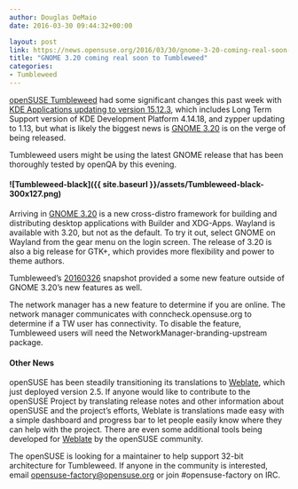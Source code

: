 ```yaml
---
author: Douglas DeMaio
date: 2016-03-30 09:44:32+00:00

layout: post
link: https://news.opensuse.org/2016/03/30/gnome-3-20-coming-real-soon-to-tumbleweed/
title: "GNOME 3.20 coming real soon to Tumbleweed"
categories:
- Tumbleweed
---
```


[openSUSE Tumbleweed](https://en.opensuse.org/Portal:Tumbleweed) had some significant changes this past week with [KDE Applications updating to version 15.12.3](https://www.kde.org/announcements/announce-applications-15.12.3.php), which includes Long Term Support version of KDE Development Platform 4.14.18, and zypper updating to 1.13, but what is likely the biggest news is [GNOME 3.20](https://www.gnome.org/news/2016/03/gnome-3-20-released/) is on the verge of being released.

Tumbleweed users might be using the latest GNOME release that has been thoroughly tested by openQA by this evening.


#### ![Tumbleweed-black]({{ site.baseurl }}/assets/Tumbleweed-black-300x127.png)


Arriving in [GNOME 3.20](https://help.gnome.org/misc/release-notes/3.20/) is a new cross-distro framework for building and distributing desktop applications with Builder and XDG-Apps. Wayland is available with 3.20, but not as the default. To try it out, select GNOME on Wayland from the gear menu on the login screen. The release of 3.20 is also a big release for GTK+, which provides more flexibility and power to theme authors.

Tumbleweed’s [20160326](https://lists.opensuse.org/opensuse-factory/2016-03/msg00326.html) snapshot provided a some new feature outside of GNOME 3.20’s new features as well.

The network manager has a new feature to determine if you are online. The network manager communicates with conncheck.opensuse.org to determine if a TW user has connectivity. To disable the feature, Tumbleweed users will need the NetworkManager-branding-upstream package.


#### Other News


openSUSE has been steadily transitioning its translations to [Weblate](http://l10n.opensuse.org/), which just deployed version 2.5. If anyone would like to contribute to the openSUSE Project by translating release notes and other information about openSUSE and the project’s efforts, Weblate is translations made easy with a simple dashboard and progress bar to let people easily know where they can help with the project. There are even some additional tools being developed for [Weblate](http://l10n.opensuse.org/) by the openSUSE community.

The openSUSE is looking for a maintainer to help support 32-bit architecture for Tumbleweed. If anyone in the community is interested, email [opensuse-factory@opensuse.org](mailto:opensuse-factory@opensuse.org) or join #opensuse-factory on IRC.		
